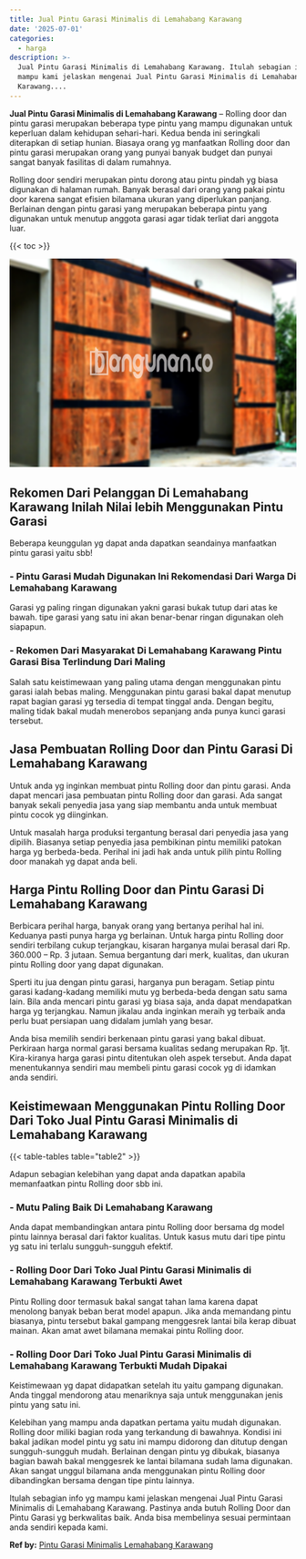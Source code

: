 ```yaml
---
title: Jual Pintu Garasi Minimalis di Lemahabang Karawang
date: '2025-07-01'
categories:
  - harga
description: >-
  Jual Pintu Garasi Minimalis di Lemahabang Karawang. Itulah sebagian info yg
  mampu kami jelaskan mengenai Jual Pintu Garasi Minimalis di Lemahabang
  Karawang....
---
```


**Jual Pintu Garasi Minimalis di Lemahabang Karawang** – Rolling door dan pintu garasi merupakan beberapa type pintu yang mampu digunakan untuk keperluan dalam kehidupan sehari-hari. Kedua benda ini seringkali diterapkan di setiap hunian. Biasaya orang yg manfaatkan Rolling door dan pintu garasi merupakan orang yang punyai banyak budget dan punyai sangat banyak fasilitas di dalam rumahnya.

Rolling door sendiri merupakan pintu dorong atau pintu pindah yg biasa digunakan di halaman rumah. Banyak berasal dari orang yang pakai pintu door karena sangat efisien bilamana ukuran yang diperlukan panjang. Berlainan dengan pintu garasi yang merupakan beberapa pintu yang digunakan untuk menutup anggota garasi agar tidak terliat dari anggota luar.

{{< toc >}}

![Jual Pintu Garasi Minimalis di Lemahabang Karawang](/images/pintu-garasi-10.png)

## Rekomen Dari Pelanggan Di Lemahabang Karawang Inilah Nilai lebih Menggunakan Pintu Garasi

Beberapa keunggulan yg dapat anda dapatkan seandainya manfaatkan pintu garasi yaitu sbb!

### \- Pintu Garasi Mudah Digunakan Ini Rekomendasi Dari Warga Di Lemahabang Karawang

Garasi yg paling ringan digunakan yakni garasi bukak tutup dari atas ke bawah. tipe garasi yang satu ini akan benar-benar ringan digunakan oleh siapapun.

### \- Rekomen Dari Masyarakat Di Lemahabang Karawang Pintu Garasi Bisa Terlindung Dari Maling

Salah satu keistimewaan yang paling utama dengan menggunakan pintu garasi ialah bebas maling. Menggunakan pintu garasi bakal dapat menutup rapat bagian garasi yg tersedia di tempat tinggal anda. Dengan begitu, maling tidak bakal mudah menerobos sepanjang anda punya kunci garasi tersebut.

## Jasa Pembuatan Rolling Door dan Pintu Garasi Di Lemahabang Karawang

Untuk anda yg inginkan membuat pintu Rolling door dan pintu garasi. Anda dapat mencari jasa pembuatan pintu Rolling door dan garasi. Ada sangat banyak sekali penyedia jasa yang siap membantu anda untuk membuat pintu cocok yg diinginkan.

Untuk masalah harga produksi tergantung berasal dari penyedia jasa yang dipilih. Biasanya setiap penyedia jasa pembikinan pintu memiliki patokan harga yg berbeda-beda. Perihal ini jadi hak anda untuk pilih pintu Rolling door manakah yg dapat anda beli.

## Harga Pintu Rolling Door dan Pintu Garasi Di Lemahabang Karawang

Berbicara perihal harga, banyak orang yang bertanya perihal hal ini. Keduanya pasti punya harga yg berlainan. Untuk harga pintu Rolling door sendiri terbilang cukup terjangkau, kisaran harganya mulai berasal dari Rp. 360.000 – Rp. 3 jutaan. Semua bergantung dari merk, kualitas, dan ukuran pintu Rolling door yang dapat digunakan.

Sperti itu jua dengan pintu garasi, harganya pun beragam. Setiap pintu garasi kadang-kadang memiliki mutu yg berbeda-beda dengan satu sama lain. Bila anda mencari pintu garasi yg biasa saja, anda dapat mendapatkan harga yg terjangkau. Namun jikalau anda inginkan meraih yg terbaik anda perlu buat persiapan uang didalam jumlah yang besar.

Anda bisa memilih sendiri berkenaan pintu garasi yang bakal dibuat. Perkiraan harga normal garasi bersama kualitas sedang merupakan Rp. 1jt. Kira-kiranya harga garasi pintu ditentukan oleh aspek tersebut. Anda dapat menentukannya sendiri mau membeli pintu garasi cocok yg di idamkan anda sendiri.

## Keistimewaan Menggunakan Pintu Rolling Door Dari Toko Jual Pintu Garasi Minimalis di Lemahabang Karawang

{{< table-tables table="table2" >}}

Adapun sebagian kelebihan yang dapat anda dapatkan apabila memanfaatkan pintu Rolling door sbb ini.

### \- Mutu Paling Baik Di Lemahabang Karawang

Anda dapat membandingkan antara pintu Rolling door bersama dg model pintu lainnya berasal dari faktor kualitas. Untuk kasus mutu dari tipe pintu yg satu ini terlalu sungguh-sungguh efektif.

### \- Rolling Door Dari Toko Jual Pintu Garasi Minimalis di Lemahabang Karawang Terbukti Awet

Pintu Rolling door termasuk bakal sangat tahan lama karena dapat menolong banyak beban berat model apapun. Jika anda memandang pintu biasanya, pintu tersebut bakal gampang menggesrek lantai bila kerap dibuat mainan. Akan amat awet bilamana memakai pintu Rolling door.

### \- Rolling Door Dari Toko Jual Pintu Garasi Minimalis di Lemahabang Karawang Terbukti Mudah Dipakai

Keistimewaan yg dapat didapatkan setelah itu yaitu gampang digunakan. Anda tinggal mendorong atau menariknya saja untuk menggunakan jenis pintu yang satu ini.

Kelebihan yang mampu anda dapatkan pertama yaitu mudah digunakan. Rolling door miliki bagian roda yang terkandung di bawahnya. Kondisi ini bakal jadikan model pintu yg satu ini mampu didorong dan ditutup dengan sungguh-sungguh mudah. Berlainan dengan pintu yg dibukak, biasanya bagian bawah bakal menggesrek ke lantai bilamana sudah lama digunakan. Akan sangat unggul bilamana anda menggunakan pintu Rolling door dibandingkan bersama dengan tipe pintu lainnya.

Itulah sebagian info yg mampu kami jelaskan mengenai Jual Pintu Garasi Minimalis di Lemahabang Karawang. Pastinya anda butuh Rolling Door dan Pintu Garasi yg berkwalitas baik. Anda bisa membelinya sesuai permintaan anda sendiri kepada kami.

**Ref by:** [Pintu Garasi Minimalis Lemahabang Karawang](https://id.wikipedia.org/wiki/Pintu)
